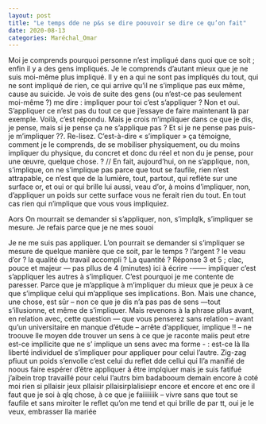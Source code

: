 ```yaml
---
layout: post
title: "Le temps dde ne p&s se dire poouvoir se dire ce qu’on fait"
date: 2020-08-13
categories: Maréchal_Omar
---
```


Moi je comprends pourquoi personne n’est impliqué dans quoi que ce soit ; enfin il y a des gens impliqués. Je le comprends d’autant mieux que je ne suis moi-même plus impliqué. Il y en a qui ne sont pas impliqués du tout, qui ne sont impliqué de rien, ce qui arrive qu’il ne s’implique pas eux même, cause au suicide. Je vois de suite des gens (ou n’est-ce pas seulement moi-même ?) me dire : impliquer pour toi c’est s’appliquer ? Non et oui. S’appliquer ce n’est pas du tout ce que j’essaye de faire maintenant là par exemple. Voilà, c’est répondu. Mais je crois m’impliquer dans ce que je dis, je pense, mais si je pense ça ne s’applique pas ? Et si je ne pense pas puis-je m’impliquer ??. Re-lisez. C’est-à-dire « s’impliquer » ça témoigne, comment je le comprends, de se mobiliser physiquement, ou du moins impliquer du physique, du concret et donc du réel et non du je pense, pour une œuvre, quelque chose. ? // En fait, aujourd’hui, on ne s’applique, non, s’implique, on ne s’implique pas parce que tout se faufile, rien n’est attrapable, ce n’est que de la lumière, tout, partout, qui reflète sur une surface or, et oui or qui brille lui aussi, veau d’or, à moins d’impliquer, non, d’appliquer un poids sur cette surface vous ne ferait rien du tout. En tout cas rien qui n’implique que vous vous impliquiez.

Aors On mourrait se demander si s’appliquer, non, s’implqlk, s’impliquer se mesure. Je refais parce que je ne mes souoi 

Je ne me suis pas appliquer. L’on pourrait se demander si s’impliquer se mesure de quelque manière que ce soit, par le temps ? l’argent ? le veau d’or ? la qualité du travail accompli ? La quantité ? Réponse 3 et 5 ; clac, pouce et majeur — pas pllus de 4 (minutes) ici à écrire -—— impliquer c’est s’appliquer les autres à s’impliquer. C’est pourquoi je me contente de paresser. Parce que je m’applique à m’impliquer du mieux que je peux à ce que s’implique celui qui m’applique ses implications. Bon. Mais une chance, une chose, est sûr – non ce que je dis n’a pas pas de sens —tout s’illusionne, et même de s’impliquer. Mais revenons à la phrase pllus avant, en relation avec, cette question — que vous penserez sans relation – avant qu’un universitaire en manque d’étude – arrête d’appliquer, implique !! – ne troouve lle moyen dde trouver un sens à ce que je raconte maiis peut etre est-ce impllicite que ne s’ implique un sens avec ma forme - : est-ce là lla liberté individuel de s’impliquer pour appliquer pour celui l’autre. Zig-zag pfiuut un poids s’envolle c’est celui du reflet dde cellui qui ll’a manifié de noous faire espérer d’être appliquer à être implqiuer mais je suis fatifué j’aibein trop travaillé pour celui l’autrs bim badabooum demain encore à coté moi rien si pllaisir jeux pllaisir pllaisirplalisiepr encore et encore et enc ore il faut que je soi à qlq chose,  à ce que je faiiiiiiik – vivre sans que tout se faufile et sans miroiter le reflet qu’on me tend et qui brille de par tt, oui je le veux, embrasser lla mariée
